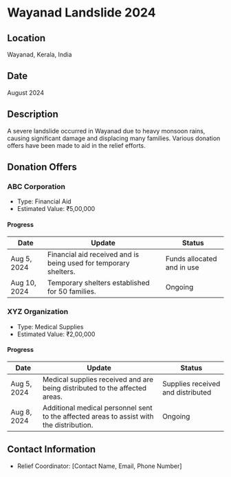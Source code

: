 # Wayanad Landslide 2024

## Location

Wayanad, Kerala, India

## Date

August 2024

## Description

A severe landslide occurred in Wayanad due to heavy monsoon rains, causing significant damage and displacing many families. Various donation offers have been made to aid in the relief efforts.

## Donation Offers

### ABC Corporation
- Type: Financial Aid
- Estimated Value: ₹5,00,000

#### Progress

| Date       | Update                                                                                       | Status                               |
|------------|-----------------------------------------------------------------------------------------------|--------------------------------------|
| Aug 5, 2024 | Financial aid received and is being used for temporary shelters.                             | Funds allocated and in use           |
| Aug 10, 2024 | Temporary shelters established for 50 families.                                             | Ongoing                              |

### XYZ Organization
- Type: Medical Supplies
- Estimated Value: ₹2,00,000

#### Progress

| Date       | Update                                                                                       | Status                               |
|------------|-----------------------------------------------------------------------------------------------|--------------------------------------|
| Aug 5, 2024 | Medical supplies received and are being distributed to the affected areas.                   | Supplies received and distributed    |
| Aug 8, 2024 | Additional medical personnel sent to the affected areas to assist with the distribution.    | Ongoing                              |

## Contact Information

- Relief Coordinator: [Contact Name, Email, Phone Number]
